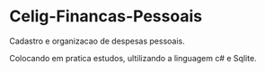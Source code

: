 # Celig-Financas-Pessoais
Cadastro e organizacao de despesas pessoais.

Colocando em pratica estudos, ultilizando a linguagem c# e Sqlite.
